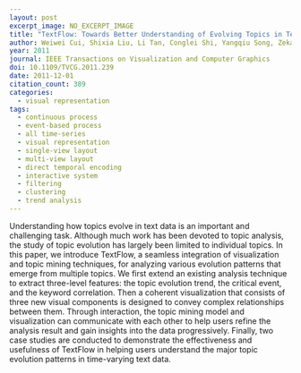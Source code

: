 ```yaml
---
layout: post
excerpt_image: NO_EXCERPT_IMAGE
title: "TextFlow: Towards Better Understanding of Evolving Topics in Text"
author: Weiwei Cui, Shixia Liu, Li Tan, Conglei Shi, Yangqiu Song, Zekai J. Gao, Huamin Qu & Xin Tong
year: 2011
journal: IEEE Transactions on Visualization and Computer Graphics
doi: 10.1109/TVCG.2011.239
date: 2011-12-01
citation_count: 389
categories:
  - visual representation
tags:
  - continuous process
  - event-based process
  - all time-series
  - visual representation
  - single-view layout
  - multi-view layout
  - direct temporal encoding
  - interactive system
  - filtering
  - clustering
  - trend analysis
---
```

Understanding how topics evolve in text data is an important and challenging task. Although much work has been devoted to topic analysis, the study of topic evolution has largely been limited to individual topics. In this paper, we introduce TextFlow, a seamless integration of visualization and topic mining techniques, for analyzing various evolution patterns that emerge from multiple topics. We first extend an existing analysis technique to extract three-level features: the topic evolution trend, the critical event, and the keyword correlation. Then a coherent visualization that consists of three new visual components is designed to convey complex relationships between them. Through interaction, the topic mining model and visualization can communicate with each other to help users refine the analysis result and gain insights into the data progressively. Finally, two case studies are conducted to demonstrate the effectiveness and usefulness of TextFlow in helping users understand the major topic evolution patterns in time-varying text data.
